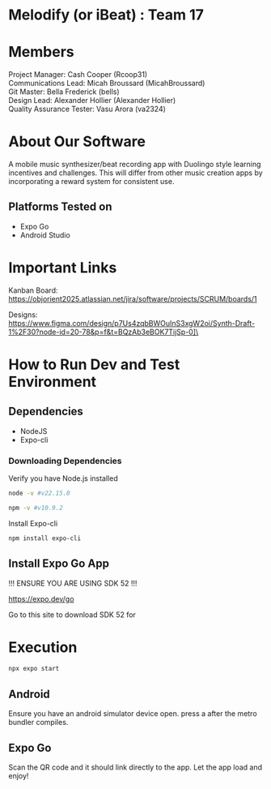 # Melodify (or iBeat) : Team 17
# Members
Project Manager: Cash Cooper (Rcoop31)\
Communications Lead: Micah Broussard (MicahBroussard)\
Git Master: Bella Frederick (bells)\
Design Lead: Alexander Hollier (Alexander Hollier)\
Quality Assurance Tester: Vasu Arora (va2324)

# About Our Software

A mobile music synthesizer/beat recording app with Duolingo style learning incentives and challenges. This will differ from other music creation apps by incorporating a reward system for consistent use. 

## Platforms Tested on
- Expo Go
- Android Studio

# Important Links
Kanban Board: https://objorient2025.atlassian.net/jira/software/projects/SCRUM/boards/1

Designs: https://www.figma.com/design/p7Us4zqbBWOuInS3xgW2oi/Synth-Draft-1%2F30?node-id=20-78&p=f&t=BQzAb3eBOK7TijSp-0]\

# How to Run Dev and Test Environment

## Dependencies
- NodeJS
- Expo-cli
### Downloading Dependencies

Verify you have Node.js installed

```sh
node -v #v22.15.0
```

```sh
npm -v #v10.9.2
```

Install Expo-cli

```sh
npm install expo-cli
```

## Install Expo Go App
!!! ENSURE YOU ARE USING SDK 52 !!!

https://expo.dev/go

Go to this site to download SDK 52 for 

# Execution

```sh
npx expo start
```
## Android
Ensure you have an android simulator device open.
press a after the metro bundler compiles.

## Expo Go
Scan the QR code and it should link directly to the app.
Let the app load and enjoy!
